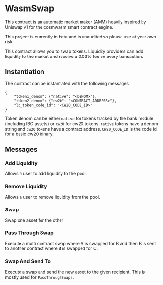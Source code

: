# WasmSwap

This contract is an automatic market maker (AMM) heavily inspired by Uniswap v1 for the cosmwasm smart contract engine.

This project is currently in beta and is unaudited so please use at your own risk.

This contract allows you to swap tokens. Liquidity providers can add liquidity to the market and receive a 0.03% fee on every transaction.

## Instantiation

The contract can be instantiated with the following messages

```
{
    "token1_denom": {"native": "<DENOM>"},
    "token2_denom": {"cw20": "<CONTRACT_ADDRESS>"},
    "lp_token_code_id": '<CW20_CODE_ID>'
}
```

Token denom can be either `native` for tokens tracked by the bank module (including IBC assets) or `cw20` for cw20 tokens. `native` tokens have a denom string and `cw20` tokens have a contract address. `CW20_CODE_ID` is the code id for a basic cw20 binary.

## Messages

### Add Liquidity

Allows a user to add liquidity to the pool.

### Remove Liquidity

Allows a user to remove liquidity from the pool.

### Swap

Swap one asset for the other

### Pass Through Swap

Execute a multi contract swap where A is swapped for B and then B is sent to another contract where it is swapped for C.

### Swap And Send To

Execute a swap and send the new asset to the given recipient. This is mostly used for `PassThroughSwaps`.
